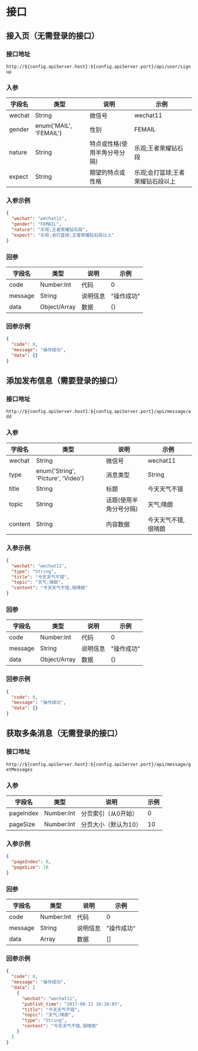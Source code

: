 # 接口

## 接入页（无需登录的接口）

### 接口地址

`http://${config.apiServer.host}:${config.apiServer.port}/api/user/signup`

### 入参

| 字段名 | 类型                   | 说明                         | 示例                             |
|--------|------------------------|------------------------------|----------------------------------|
| wechat | String                 | 微信号                       | wechat11                         |
| gender | enum('MAIL', 'FEMAIL') | 性别                         | FEMAIL                           |
| nature | String                 | 特点或性格(使用半角分号分隔) | 乐观;王者荣耀钻石段              |
| expect | String                 | 期望的特点或性格             | 乐观;会打篮球;王者荣耀钻石段以上 |

### 入参示例

```json
{
  "wechat": "wechat11",
  "gender": "FEMAIL",
  "nature": "乐观;王者荣耀钻石段",
  "expect": "乐观;会打篮球;王者荣耀钻石段以上"
}
```

### 回参

| 字段名      | 类型                    | 说明               | 示例                |
| ----------- | ----------------------- | ------------------ | ------------------- |
| code        | Number:Int              |   代码             | 0                   |
| message     | String                  |   说明信息         | "操作成功"          |
| data        | Object/Array            |   数据             |  {}                 |

### 回参示例

```json
{
  "code": 0,
  "message": "操作成功",
  "data": {}
}
```

## 添加发布信息（需要登录的接口）

### 接口地址

`http://${config.apiServer.host}:${config.apiServer.port}/api/message/add`

### 入参

| 字段名  | 类型                               | 说明                   | 示例                |
|---------|------------------------------------|------------------------|---------------------|
| wechat  | String                             | 微信号                 | wechat11            |
| type    | enum('String', 'Picture', 'Video') | 消息类型               | String              |
| title   | String                             | 标题                   | 今天天气不错        |
| topic   | String                             | 话题(使用半角分号分隔) | 天气;晴朗           |
| content | String                             | 内容数据               | 今天天气不错,很晴朗 |

### 入参示例

```json
{
  "wechat": "wechat11",
  "type": "String",
  "title": "今天天气不错",
  "topic": "天气;晴朗",
  "content": "今天天气不错,很晴朗"
}
```

### 回参

| 字段名      | 类型                    | 说明               | 示例                |
| ----------- | ----------------------- | ------------------ | ------------------- |
| code        | Number:Int              |   代码             | 0                   |
| message     | String                  |   说明信息         | "操作成功"          |
| data        | Object/Array            |   数据             |  {}                 |

### 回参示例

```json
{
  "code": 0,
  "message": "操作成功",
  "data": {}
}
```

## 获取多条消息（无需登录的接口）

### 接口地址

`http://${config.apiServer.host}:${config.apiServer.port}/api/message/getMessages`

### 入参

| 字段名    | 类型       | 说明               | 示例 |
|-----------|------------|--------------------|------|
| pageIndex | Number:Int | 分页索引（从0开始）  | 0    |
| pageSize  | Number:Int | 分页大小（默认为10） | 10   |


### 入参示例
```json
{
  "pageIndex": 0,
  "pageSize": 10
}
```

### 回参

| 字段名      | 类型                    | 说明               | 示例                |
| ----------- | ----------------------- | ------------------ | ------------------- |
| code        | Number:Int              |   代码             | 0                   |
| message     | String                  |   说明信息         | "操作成功"          |
| data        | Array                   |   数据             |  []                 |

### 回参示例

```json
{
  "code": 0,
  "message": "操作成功",
  "data": [
    {
      "wechat": "wechat11",
      "publish_time": "2017-08-11 10:10:03",
      "title": "今天天气不错",
      "topic": "天气;晴朗",
      "type": "String",
      "content": "今天天气不错,很晴朗"
    }
  ]
}
```
